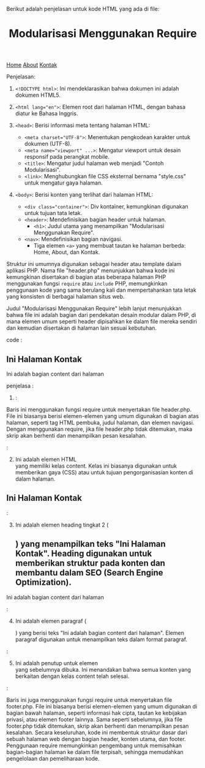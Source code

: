 Berikut adalah penjelasan untuk kode HTML yang ada di file:

<!DOCTYPE html>
<html lang="en">
<head>
    <meta charset="UTF-8">
    <meta name="viewport" content="width=device-width, initial-scale=1.0">
    <title>Contoh Modularisasi</title>
    <link rel="stylesheet" href="style.css">
</head>
<body>
    <div class="container">
        <header>
            <h1>Modularisasi Menggunakan Require</h1>
        </header>
        <nav>
            <a href="home.php">Home</a>
            <a href="about.php">About</a>
            <a href="kontak.php">Kontak</a>
        </nav>
    </div>
</body>
</html>


Penjelasan:

1. `<!DOCTYPE html>`: Ini mendeklarasikan bahwa dokumen ini adalah dokumen HTML5.

2. `<html lang="en">`: Elemen root dari halaman HTML, dengan bahasa diatur ke Bahasa Inggris.

3. `<head>`: Berisi informasi meta tentang halaman HTML:
   - `<meta charset="UTF-8">`: Menentukan pengkodean karakter untuk dokumen (UTF-8).
   - `<meta name="viewport" ...>`: Mengatur viewport untuk desain responsif pada perangkat mobile.
   - `<title>`: Mengatur judul halaman web menjadi "Contoh Modularisasi".
   - `<link>`: Menghubungkan file CSS eksternal bernama "style.css" untuk mengatur gaya halaman.

4. `<body>`: Berisi konten yang terlihat dari halaman HTML:
   - `<div class="container">`: Div kontainer, kemungkinan digunakan untuk tujuan tata letak.
   - `<header>`: Mendefinisikan bagian header untuk halaman.
     - `<h1>`: Judul utama yang menampilkan "Modularisasi Menggunakan Require".
   - `<nav>`: Mendefinisikan bagian navigasi.
     - Tiga elemen `<a>` yang membuat tautan ke halaman berbeda: Home, About, dan Kontak.

Struktur ini umumnya digunakan sebagai header atau template dalam aplikasi PHP. Nama file "header.php" menunjukkan bahwa kode ini kemungkinan disertakan di bagian atas beberapa halaman PHP menggunakan fungsi `require` atau `include` PHP, memungkinkan penggunaan kode yang sama berulang kali dan mempertahankan tata letak yang konsisten di berbagai halaman situs web.

Judul "Modularisasi Menggunakan Require" lebih lanjut menunjukkan bahwa file ini adalah bagian dari pendekatan desain modular dalam PHP, di mana elemen umum seperti header dipisahkan ke dalam file mereka sendiri dan kemudian disertakan di halaman lain sesuai kebutuhan.

code :

<?php require ('header.php')?>

<div class="content">
    <h2>Ini Halaman Kontak</h2>
    <p>Ini adalah bagian content dari halaman</p>
</div>

<?php require('footer.php')?>

penjelasa :

1. <?php require ('header.php')?>:

Baris ini menggunakan fungsi require untuk menyertakan file header.php. File ini biasanya berisi elemen-elemen yang umum digunakan di bagian atas halaman, seperti tag HTML pembuka, judul halaman, dan elemen navigasi. Dengan menggunakan require, jika file header.php tidak ditemukan, maka skrip akan berhenti dan menampilkan pesan kesalahan.
<div class="content">:

2. Ini adalah elemen HTML <div> yang memiliki kelas content. Kelas ini biasanya digunakan untuk memberikan gaya (CSS) atau untuk tujuan pengorganisasian konten di dalam halaman.
<h2>Ini Halaman Kontak</h2>:

3. Ini adalah elemen heading tingkat 2 (<h2>) yang menampilkan teks "Ini Halaman Kontak". Heading digunakan untuk memberikan struktur pada konten dan membantu dalam SEO (Search Engine Optimization).
<p>Ini adalah bagian content dari halaman</p>:

4. Ini adalah elemen paragraf (<p>) yang berisi teks "Ini adalah bagian content dari halaman". Elemen paragraf digunakan untuk menampilkan teks dalam format paragraf.
</div>:

5. Ini adalah penutup untuk elemen <div class="content"> yang sebelumnya dibuka. Ini menandakan bahwa semua konten yang berkaitan dengan kelas content telah selesai.
<?php require('footer.php')?>:

Baris ini juga menggunakan fungsi require untuk menyertakan file footer.php. File ini biasanya berisi elemen-elemen yang umum digunakan di bagian bawah halaman, seperti informasi hak cipta, tautan ke kebijakan privasi, atau elemen footer lainnya. Sama seperti sebelumnya, jika file footer.php tidak ditemukan, skrip akan berhenti dan menampilkan pesan kesalahan. Secara keseluruhan, kode ini membentuk struktur dasar dari sebuah halaman web dengan bagian header, konten utama, dan footer. Penggunaan require memungkinkan pengembang untuk memisahkan bagian-bagian halaman ke dalam file terpisah, sehingga memudahkan pengelolaan dan pemeliharaan kode.